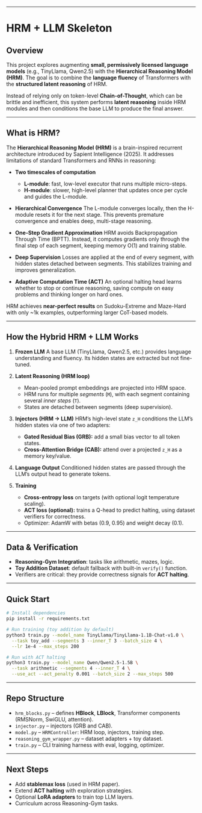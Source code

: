 
---

# HRM + LLM Skeleton

## Overview

This project explores augmenting **small, permissively licensed language models** (e.g., TinyLlama, Qwen2.5) with the **Hierarchical Reasoning Model (HRM)**. The goal is to combine the **language fluency** of Transformers with the **structured latent reasoning** of HRM.

Instead of relying only on token-level **Chain-of-Thought**, which can be brittle and inefficient, this system performs **latent reasoning** inside HRM modules and then conditions the base LLM to produce the final answer.

---

## What is HRM?

The **Hierarchical Reasoning Model (HRM)** is a brain-inspired recurrent architecture introduced by Sapient Intelligence (2025). It addresses limitations of standard Transformers and RNNs in reasoning:

* **Two timescales of computation**

  * **L-module**: fast, low-level executor that runs multiple micro-steps.
  * **H-module**: slower, high-level planner that updates once per cycle and guides the L-module.

* **Hierarchical Convergence**
  The L-module converges locally, then the H-module resets it for the next stage. This prevents premature convergence and enables deep, multi-stage reasoning.

* **One-Step Gradient Approximation**
  HRM avoids Backpropagation Through Time (BPTT). Instead, it computes gradients only through the final step of each segment, keeping memory O(1) and training stable.

* **Deep Supervision**
  Losses are applied at the end of every segment, with hidden states detached between segments. This stabilizes training and improves generalization.

* **Adaptive Computation Time (ACT)**
  An optional halting head learns whether to stop or continue reasoning, saving compute on easy problems and thinking longer on hard ones.

HRM achieves **near-perfect results** on Sudoku-Extreme and Maze-Hard with only \~1k examples, outperforming larger CoT-based models.

---

## How the Hybrid HRM + LLM Works

1. **Frozen LLM**
   A base LLM (TinyLlama, Qwen2.5, etc.) provides language understanding and fluency. Its hidden states are extracted but not fine-tuned.

2. **Latent Reasoning (HRM loop)**

   * Mean-pooled prompt embeddings are projected into HRM space.
   * HRM runs for multiple *segments* (`M`), with each segment containing several *inner steps* (`T`).
   * States are detached between segments (deep supervision).

3. **Injectors (HRM → LLM)**
   HRM’s high-level state `z_H` conditions the LLM’s hidden states via one of two adapters:

   * **Gated Residual Bias (GRB):** add a small bias vector to all token states.
   * **Cross-Attention Bridge (CAB):** attend over a projected `z_H` as a memory key/value.

4. **Language Output**
   Conditioned hidden states are passed through the LLM’s output head to generate tokens.

5. **Training**

   * **Cross-entropy loss** on targets (with optional logit temperature scaling).
   * **ACT loss (optional):** trains a Q-head to predict halting, using dataset verifiers for correctness.
   * Optimizer: AdamW with betas (0.9, 0.95) and weight decay (0.1).

---

## Data & Verification

* **Reasoning-Gym Integration**: tasks like arithmetic, mazes, logic.
* **Toy Addition Dataset**: default fallback with built-in `verify()` function.
* Verifiers are critical: they provide correctness signals for **ACT halting**.

---

## Quick Start

```bash
# Install dependencies
pip install -r requirements.txt

# Run training (toy addition by default)
python3 train.py --model_name TinyLlama/TinyLlama-1.1B-Chat-v1.0 \
  --task toy_add --segments 3 --inner_T 3 --batch_size 4 \
  --lr 1e-4 --max_steps 200

# Run with ACT halting
python3 train.py --model_name Qwen/Qwen2.5-1.5B \
  --task arithmetic --segments 4 --inner_T 4 \
  --use_act --act_penalty 0.001 --batch_size 2 --max_steps 500
```

---

## Repo Structure

* `hrm_blocks.py` – defines **HBlock**, **LBlock**, Transformer components (RMSNorm, SwiGLU, attention).
* `injector.py` – injectors (GRB and CAB).
* `model.py` – `HRMController`: HRM loop, injectors, training step.
* `reasoning_gym_wrapper.py` – dataset adapters + toy dataset.
* `train.py` – CLI training harness with eval, logging, optimizer.

---

## Next Steps

* Add **stablemax loss** (used in HRM paper).
* Extend **ACT halting** with exploration strategies.
* Optional **LoRA adapters** to train top LLM layers.
* Curriculum across Reasoning-Gym tasks.


